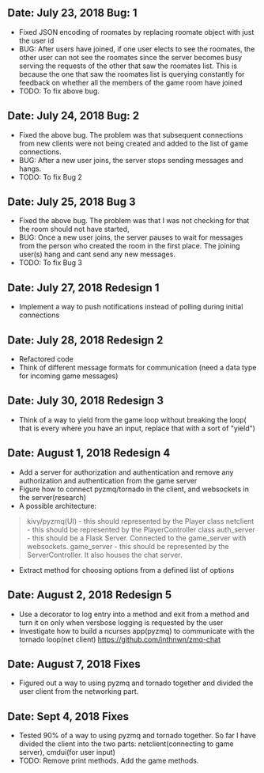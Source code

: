 Date: July 23, 2018	Bug: 1
--------------------------------

- Fixed JSON encoding of roomates by replacing roomate object with just the 
user id
- BUG: After users have joined, if one user elects to see the roomates, 
the other user can not see the roomates since the server becomes busy
serving the requests of the other that saw the roomates list. This is 
because the one that saw the roomates list is querying constantly for
feedback on whether all the members of the game room have joined
- TODO: To fix above bug.

Date: July 24, 2018	Bug: 2 
---------------------------------

- Fixed the above bug. The problem was that subsequent connections from 
new clients were not being created and added to the list of game connections.
- BUG: After a new user joins, the server stops sending messages and hangs.
- TODO: To fix Bug 2

Date: July 25, 2018	Bug 3
----------------------------------

- Fixed the above bug. The problem was that I was not checking for that
the room should not have started,
- BUG: Once a new user joins, the server pauses to wait for messages from the
person who created the room in the first place. The joining user(s) hang and 
cant send any new messages.
- TODO: To fix Bug 3

Date: July 27, 2018 	Redesign 1
----------------------------------

- Implement a way to push notifications instead of polling
during initial connections

Date: July 28, 2018	Redesign 2
----------------------------------

- Refactored code
- Think of different message formats for communication
(need a data type for incoming game messages)


Date: July 30, 2018	Redesign 3
----------------------------------

- Think of a way to yield from the game loop without breaking 
the loop( that is every where you have an input, replace that 
with a sort of "yield")

Date: August 1, 2018	Redesign 4
-----------------------------------

- Add a server for authorization and authentication and 
remove any authorization and authentication from the game 
server
- Figure how to connect pyzmq/tornado in the client, 
and websockets in the server(research)
- A possible architecture: 

> kivy/pyzmq(UI) - this should represented by the Player class
> netclient - this should be represented by the PlayerController class
> auth_server - this should be a Flask Server. Connected to the 
game_server with websockets. 
> game_server - this should be represented by the ServerController.
It also houses the chat server.

- Extract method for choosing options from a defined list of options

Date: August 2, 2018 	Redesign 5
-----------------------------------

- Use a decorator to log entry into a method and exit from a method
and turn it on only when versbose logging is requested by the user
- Investigate how to build a ncurses app(pyzmq) to communicate with the
tornado loop(net client) https://github.com/jnthnwn/zmq-chat

Date: August 7, 2018	Fixes
-----------------------------------

- Figured out a way to using pyzmq and tornado together and 
divided the user client from the networking part.

Date: Sept 4, 2018	Fixes
-----------------------------------

- Tested 90% of a way to using pyzmq and tornado together. So far
I have divided the client into the two parts: netclient(connecting to
game server), cmdui(for user input)
- TODO: Remove print methods. Add the game methods.


